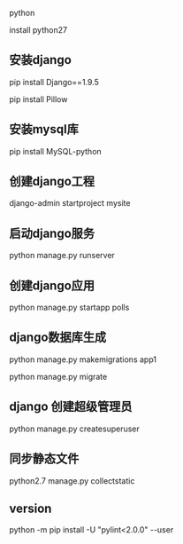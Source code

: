 python

install python27

## 安装django
pip install Django==1.9.5

pip install Pillow

## 安装mysql库
pip install MySQL-python

## 创建django工程
django-admin startproject mysite

## 启动django服务
python manage.py runserver

## 创建django应用
python manage.py startapp polls

## django数据库生成
python manage.py makemigrations app1

python manage.py migrate

## django 创建超级管理员
python manage.py createsuperuser

## 同步静态文件
python2.7 manage.py collectstatic

## version
python -m pip install -U "pylint<2.0.0" --user